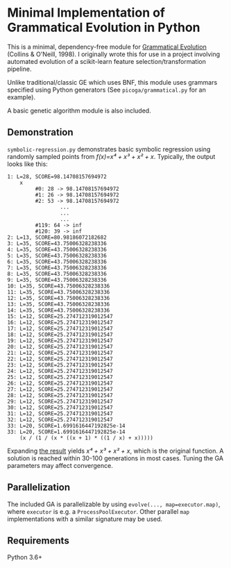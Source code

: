 # Minimal Implementation of Grammatical Evolution in Python

This is a minimal, dependency-free module for [Grammatical Evolution](https://en.wikipedia.org/wiki/Grammatical_evolution) (Collins & O'Neill, 1998). I originally wrote this for use in a project involving automated evolution of a scikit-learn feature selection/transformation pipeline.

Unlike traditional/classic GE which uses BNF, this module uses grammars specified using Python generators (See `picoga/grammatical.py` for an example).

A basic genetic algorithm module is also included.

## Demonstration

`symbolic-regression.py` demonstrates basic symbolic regression using randomly sampled points from *f(x)=x⁴ + x³ + x² + x*. Typically, the output looks like this:

```
1: L=28, SCORE=98.14708157694972
	x
		 #0: 28 -> 98.14708157694972
		 #1: 26 -> 98.14708157694972
		 #2: 53 -> 98.14708157694972
                 ...
                 ...
                 ...
		 #119: 64 -> inf
		 #120: 39 -> inf
2: L=13, SCORE=80.98186072182682
3: L=35, SCORE=43.75006328238336
4: L=35, SCORE=43.75006328238336
5: L=35, SCORE=43.75006328238336
6: L=35, SCORE=43.75006328238336
7: L=35, SCORE=43.75006328238336
8: L=35, SCORE=43.75006328238336
9: L=35, SCORE=43.75006328238336
10: L=35, SCORE=43.75006328238336
11: L=35, SCORE=43.75006328238336
12: L=35, SCORE=43.75006328238336
13: L=35, SCORE=43.75006328238336
14: L=35, SCORE=43.75006328238336
15: L=12, SCORE=25.274712319012547
16: L=12, SCORE=25.274712319012547
17: L=12, SCORE=25.274712319012547
18: L=12, SCORE=25.274712319012547
19: L=12, SCORE=25.274712319012547
20: L=12, SCORE=25.274712319012547
21: L=12, SCORE=25.274712319012547
22: L=12, SCORE=25.274712319012547
23: L=12, SCORE=25.274712319012547
24: L=12, SCORE=25.274712319012547
25: L=12, SCORE=25.274712319012547
26: L=12, SCORE=25.274712319012547
27: L=12, SCORE=25.274712319012547
28: L=12, SCORE=25.274712319012547
29: L=12, SCORE=25.274712319012547
30: L=12, SCORE=25.274712319012547
31: L=12, SCORE=25.274712319012547
32: L=12, SCORE=25.274712319012547
33: L=20, SCORE=1.6991616447192825e-14
33: L=20, SCORE=1.6991616447192825e-14
	(x / (1 / (x * ((x + 1) * ((1 / x) + x)))))
```

Expanding [the result][1] yields *x⁴ + x³ + x² + x*, which is the original function. A solution is reached within 30-100 generations in most cases. Tuning the GA parameters may affect convergence.

## Parallelization

The included GA is parallelizable by using `evolve(..., map=executor.map)`, where `executor` is e.g. a `ProcessPoolExecutor`. Other parallel `map` implementations with a similar signature may be used.

## Requirements

Python 3.6+

[1]: https://www.wolframalpha.com/input/?i=(x+%2F+(1+%2F+(x+*+((x+%2B+1)+*+((1+%2F+x)+%2B+x)))))
